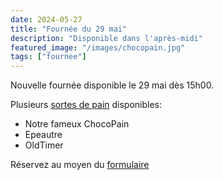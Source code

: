 ```yaml
---
date: 2024-05-27
title: "Fournée du 29 mai"
description: "Disponible dans l'après-midi"
featured_image: "/images/chocopain.jpg"
tags: ["fournee"]
---
```


Nouvelle fournée disponible le 29 mai dès 15h00.

Plusieurs [sortes de pain](/recettes) disponibles:

- Notre fameux ChocoPain
- Epeautre
- OldTimer

Réservez au moyen du [formulaire](/contact)

